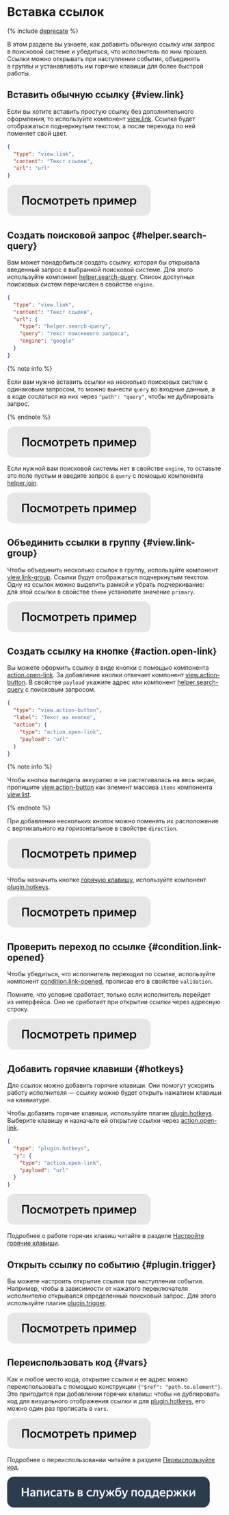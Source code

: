 # Вставка ссылок

{% include [deprecate](../../_includes/deprecate.md) %}

В этом разделе вы узнаете, как добавить обычную ссылку или запрос в поисковой системе и убедиться, что исполнитель по ним прошел. Ссылки можно открывать при наступлении события, объединять в группы и устанавливать им горячие клавиши для более быстрой работы.

## Вставить обычную ссылку {#view.link}

Если вы хотите вставить простую ссылку без дополнительного оформления, то используйте компонент [view.link](../reference/view.link.md). Ссылка будет отображаться подчеркнутым текстом, а после перехода по ней поменяет свой цвет.

```json
{
  "type": "view.link",
  "content": "Текст ссылки",
  "url": "url"
}
```

[![](../_images/buttons/view-example.svg)](https://ya.cc/t/nPNmYQvJ3tvvKZ)

## Создать поисковой запрос {#helper.search-query}

Вам может понадобиться создать ссылку, которая бы открывала введенный запрос в выбранной поисковой системе. Для этого используйте компонент [helper.search-query](../reference/helper.search-query.md). Список доступных поисковых систем перечислен в свойстве `engine`.

```json
{
  "type": "view.link",
  "content": "Текст ссылки",
  "url": {
    "type": "helper.search-query",
    "query": "текст поискового запроса",
    "engine": "google"
  }
}
```

{% note info %}

Если вам нужно вставить ссылки на несколько поисковых систем с одинаковым запросом, то можно вынести `query` во входные данные, а в коде сослаться на них через `"path": "query"`, чтобы не дублировать запрос.

{% endnote %}

[![](../_images/buttons/view-example.svg)](https://nda.ya.ru/t/pArYIypP3XBTUX)

Если нужной вам поисковой системы нет в свойстве `engine`, то оставьте это поле пустым и введите запрос в `query` с помощью компонента [helper.join](../reference/helper.join.md).

[![](../_images/buttons/view-example.svg)](https://ya.cc/t/DRc-G1I63tvvWr)

## Объединить ссылки в группу {#view.link-group}

Чтобы объединить несколько ссылок в группу, используйте компонент [view.link-group](../reference/view.link-group.md). Ссылки будут отображаться подчеркнутым текстом. Одну из ссылок можно выделить рамкой и убрать подчеркивание: для этой ссылки в свойстве `theme` установите значение `primary`.

[![](../_images/buttons/view-example.svg)](https://ya.cc/t/UceFmKl63tvvnN)

## Создать ссылку на кнопке {#action.open-link}

Вы можете оформить ссылку в виде кнопки с помощью компонента [action.open-link](../reference/action.open-link.md). За добавление кнопки отвечает компонент [view.action-button](../reference/view.action-button.md). В свойстве `payload` укажите адрес или компонент [helper.search-query](../reference/helper.search-query.md) с поисковым запросом.

```json
{
  "type": "view.action-button",
  "label": "Текст на кнопке",
  "action": {
    "type": "action.open-link",
    "payload": "url"
  }
}
```

{% note info %}

Чтобы кнопка выглядела аккуратно и не растягивалась на весь экран, пропишите [view.action-button](../reference/view.action-button.md) как элемент массива `items` компонента [view.list](../reference/view.list.md).

{% endnote %}

При добавлении нескольких кнопок можно поменять их расположение с вертикального на горизонтальное в свойстве `direction`.

[![](../_images/buttons/view-example.svg)](https://ya.cc/t/Tb1GloPf3tvvwQ)

Чтобы назначить кнопке [горячую клавишу](../best-practices/hotkeys.md), используйте компонент [plugin.hotkeys](../reference/plugin.hotkeys.md).

[![](../_images/buttons/view-example.svg)](https://ya.cc/t/eyJllFAE3tvw7g)

## Проверить переход по ссылке {#condition.link-opened}

Чтобы убедиться, что исполнитель переходил по ссылке, используйте компонент [condition.link-opened](../reference/condition.link-opened.md), прописав его в свойстве `validation`.

Помните, что условие сработает, только если исполнитель перейдет из интерфейса. Оно не сработает при открытии ссылки через адресную строку.

[![](../_images/buttons/view-example.svg)](https://ya.cc/t/lIjDN7m73tvwFx)

## Добавить горячие клавиши {#hotkeys}

Для ссылок можно добавить горячие клавиши. Они помогут ускорить работу исполнителя — ссылку можно будет открыть нажатием клавиши на клавиатуре.

Чтобы добавить горячие клавиши, используйте плагин [plugin.hotkeys](../reference/plugin.hotkeys.md). Выберите клавишу и назначьте ей открытие ссылки через [action.open-link](../reference/action.open-link.md).

```json
{
  "type": "plugin.hotkeys",
  "y": {
    "type": "action.open-link",
    "payload": "url"
  }
}
```

[![](../_images/buttons/view-example.svg)](https://ya.cc/t/ABLds4Ut3tvwQu)

Подробнее о работе горячих клавиш читайте в разделе [Настройте горячие клавиши](../best-practices/hotkeys.md).

## Открыть ссылку по событию {#plugin.trigger}

Вы можете настроить открытие ссылки при наступлении события. Например, чтобы в зависимости от нажатого переключателя исполнителю открывался определенный поисковый запрос. Для этого используйте плагин [plugin.trigger](../reference/plugin.trigger.md).

[![](../_images/buttons/view-example.svg)](https://ya.cc/t/bIaJn78v3tvwbk)

## Переиспользовать код {#vars}

Как и любое место кода, открытие ссылки и ее адрес можно переиспользовать с помощью конструкции `{"$ref": "path.to.element"}`. Это пригодится при добавлении горячих клавиш: чтобы не дублировать код для визуального отображения ссылки и для [plugin.hotkeys](../reference/plugin.hotkeys.md), его можно один раз прописать в `vars`.

[![](../_images/buttons/view-example.svg)](https://ya.cc/t/fgLPLTEA3tvwse)

Подробнее о переиспользовании читайте в разделе [Переиспользуйте код](../best-practices/reuse.md).

[![](../_images/buttons/contact-support.svg)](../concepts/support.md)